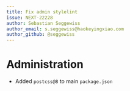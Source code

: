 ```yaml
---
title: Fix admin stylelint
issue: NEXT-22228
author: Sebastian Seggewiss
author_email: s.seggewiss@haokeyingxiao.com
author_github: @seggewiss
---
```

# Administration
* Added `postcss@8` to main `package.json`
